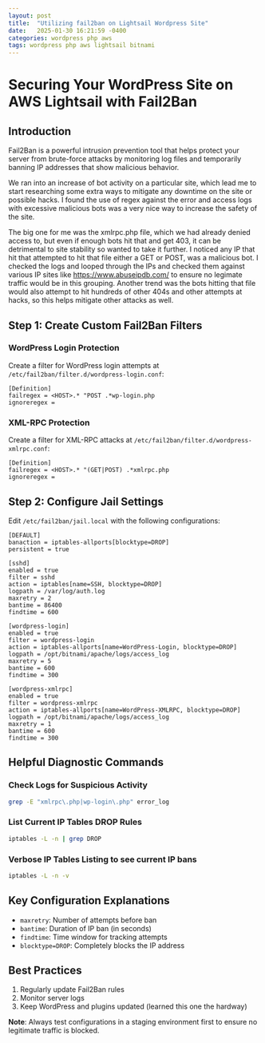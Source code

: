 ```yaml
---
layout: post
title:  "Utilizing fail2ban on Lightsail Wordpress Site"
date:   2025-01-30 16:21:59 -0400
categories: wordpress php aws
tags: wordpress php aws lightsail bitnami
---
```


# Securing Your WordPress Site on AWS Lightsail with Fail2Ban

## Introduction

Fail2Ban is a powerful intrusion prevention tool that helps protect your server from brute-force attacks by monitoring log files and temporarily banning IP addresses that show malicious behavior.

We ran into an increase of bot activity on a particular site, which lead me to start researching some extra ways to mitigate any downtime on the site or possible hacks.  I found the use of regex against the error and access logs with excessive malicious bots was a very nice way to increase the safety of the site.

The big one for me was the xmlrpc.php file, which we had already denied access to, but even if enough bots hit that and get 403, it can be detrimental to site stability so wanted to take it further.  I noticed any IP that hit that attempted to hit that file either a GET or POST, was a malicious bot.  I checked the logs and looped through the IPs and checked them against various IP sites like https://www.abuseipdb.com/ to ensure no legimate traffic would be in this grouping.  Another trend was the bots hitting that file would also attempt to hit hundreds of other 404s and other attempts at hacks, so this helps mitigate other attacks as well.

## Step 1: Create Custom Fail2Ban Filters

### WordPress Login Protection
Create a filter for WordPress login attempts at `/etc/fail2ban/filter.d/wordpress-login.conf`:

```
[Definition]
failregex = <HOST>.* "POST .*wp-login.php
ignoreregex =
```

### XML-RPC Protection
Create a filter for XML-RPC attacks at `/etc/fail2ban/filter.d/wordpress-xmlrpc.conf`:

```
[Definition]
failregex = <HOST>.* "(GET|POST) .*xmlrpc.php
ignoreregex =
```



## Step 2: Configure Jail Settings

Edit `/etc/fail2ban/jail.local` with the following configurations:

```
[DEFAULT]
banaction = iptables-allports[blocktype=DROP]
persistent = true

[sshd]
enabled = true
filter = sshd
action = iptables[name=SSH, blocktype=DROP]
logpath = /var/log/auth.log
maxretry = 2
bantime = 86400
findtime = 600

[wordpress-login]
enabled = true
filter = wordpress-login
action = iptables-allports[name=WordPress-Login, blocktype=DROP]
logpath = /opt/bitnami/apache/logs/access_log
maxretry = 5
bantime = 600
findtime = 300

[wordpress-xmlrpc]
enabled = true
filter = wordpress-xmlrpc
action = iptables-allports[name=WordPress-XMLRPC, blocktype=DROP]
logpath = /opt/bitnami/apache/logs/access_log
maxretry = 1
bantime = 600
findtime = 300
```

## Helpful Diagnostic Commands

### Check Logs for Suspicious Activity
```bash
grep -E "xmlrpc\.php|wp-login\.php" error_log
```

### List Current IP Tables DROP Rules
```bash
iptables -L -n | grep DROP
```

### Verbose IP Tables Listing to see current IP bans
```bash
iptables -L -n -v
```

## Key Configuration Explanations

- `maxretry`: Number of attempts before ban
- `bantime`: Duration of IP ban (in seconds)
- `findtime`: Time window for tracking attempts
- `blocktype=DROP`: Completely blocks the IP address

## Best Practices

1. Regularly update Fail2Ban rules
2. Monitor server logs
3. Keep WordPress and plugins updated (learned this one the hardway)

**Note**: Always test configurations in a staging environment first to ensure no legitimate traffic is blocked.
